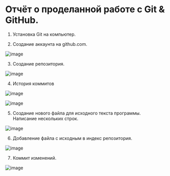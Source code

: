 # Отчёт о проделанной работе с Git & GitHub.

1) Установка Git на компьютер.

2) Создание аккаунта на github.com.

![image](https://user-images.githubusercontent.com/71630161/141163677-68c38265-afd9-446b-87bf-845888136e98.png)

3) Cоздание репозитория.

![image](https://user-images.githubusercontent.com/71630161/141163797-60b7e3dc-6a45-4328-a28a-77a95196d2b6.png)

4) История коммитов

![image](https://user-images.githubusercontent.com/71630161/141164113-5160da99-04b2-4464-8c98-df581c3606df.png)

![image](https://user-images.githubusercontent.com/71630161/141164518-ea78287b-d411-410d-a235-4e8af982a14b.png)

5) Создание нового файла для исходного текста программы. Написание  нескольких строк.

![image](https://user-images.githubusercontent.com/71630161/141164815-589df630-2146-4717-b8db-87d0314a3ed3.png)

6) Добавление файла с исходным в индекс репозитория.

![image](https://user-images.githubusercontent.com/71630161/141165098-64dd7267-dfd3-43a9-959f-33d270921576.png)

7) Коммит изменений.

![image](https://user-images.githubusercontent.com/71630161/141165177-8681b64a-8314-4438-8aaf-f5fc8a104b33.png)
